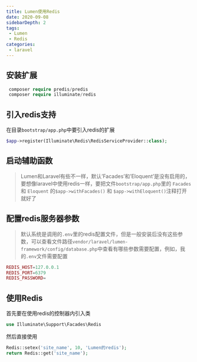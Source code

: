```yaml
---
title: Lumen使用Redis
date: 2020-09-08
sidebarDepth: 2
tags:
 - Lumen
 - Redis
categories:
 - laravel
---
```




##  安装扩展

```php
 composer require predis/predis
 composer require illuminate/redis
```



## 引入redis支持

在目录`bootstrap/app.php`中要引入redis的扩展

```php
$app->register(Illuminate\Redis\RedisServiceProvider::class);
```



## 启动辅助函数

> Lumen和Laravel有些不一样，默认’Facades’和’Eloquent’是没有启用的，要想像laravel中使用redis一样，要把文件`bootstrap/app.php`里的 `Facades` 和 `Eloquent` 的`$app->withFacades()` 和 `$app->withEloquent()`注释打开就好了



## 配置redis服务器参数

> 默认系统是调用的`.env`里的redis配置文件，但是一般安装后没有这些参数，可以查看文件路径`vendor/laravel/lumen-framework/config/database.php`中查看有哪些参数需要配置，例如，我的`.env`文件需要配置

```php
REDIS_HOST=127.0.0.1
REDIS_PORT=6379
REDIS_PASSWORD=
```



## 使用Redis

首先要在使用redis的控制器内引入类

```php
use Illuminate\Support\Facades\Redis
```

然后直接使用

```php
Redis::setex('site_name', 10, 'Lumen的redis');
return Redis::get('site_name');
```